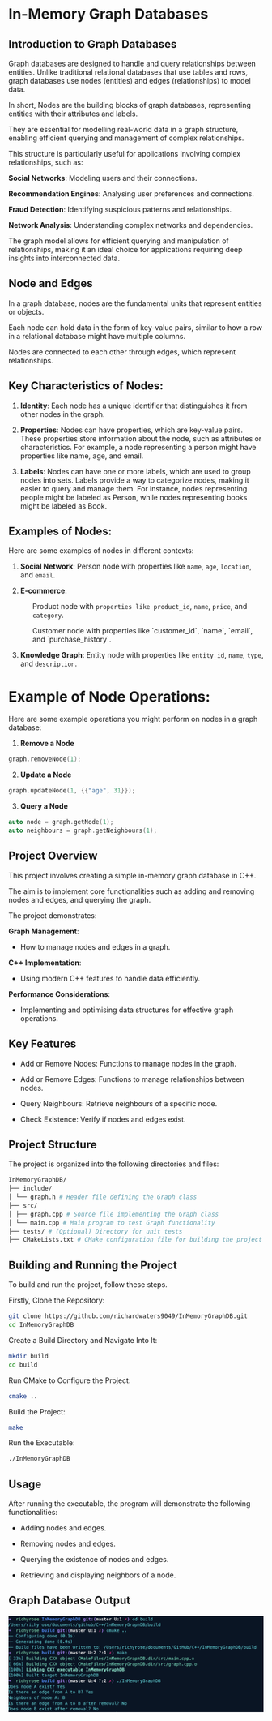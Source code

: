# In-Memory Graph Databases

## Introduction to Graph Databases

Graph databases are designed to handle and query relationships between entities. Unlike traditional relational databases that use tables and rows, graph databases use nodes (entities) and edges (relationships) to model data.

In short, Nodes are the building blocks of graph databases, representing entities with their attributes and labels.

They are essential for modelling real-world data in a graph structure, enabling efficient querying and management of complex relationships.

This structure is particularly useful for applications involving complex relationships, such as:

**Social Networks**: Modeling users and their connections.

**Recommendation Engines**: Analysing user preferences and connections.

**Fraud Detection**: Identifying suspicious patterns and relationships.

**Network Analysis**: Understanding complex networks and dependencies.

The graph model allows for efficient querying and manipulation of relationships, making it an ideal choice for applications requiring deep insights into interconnected data.

## Node and Edges

In a graph database, nodes are the fundamental units that represent entities or objects.

Each node can hold data in the form of key-value pairs, similar to how a row in a relational database might have multiple columns.

Nodes are connected to each other through edges, which represent relationships.

## Key Characteristics of Nodes:

1. **Identity**: Each node has a unique identifier that distinguishes it from other nodes in the graph.

2. **Properties**: Nodes can have properties, which are key-value pairs. These properties store information about the node, such as attributes or characteristics.
   For example, a node representing a person might have properties like name, age, and email.

3. **Labels**: Nodes can have one or more labels, which are used to group nodes into sets.
   Labels provide a way to categorize nodes, making it easier to query and manage them.
   For instance, nodes representing people might be labeled as Person, while nodes representing books might be labeled as Book.

## Examples of Nodes:

Here are some examples of nodes in different contexts:

1. **Social Network**: Person node with properties like `name`, `age`, `location`, and `email`.

2. **E-commerce**: <ul>Product node with `properties like product_id`, `name`, `price`, and `category`.</ul>
   <ul>Customer node with properties like `customer_id`, `name`, `email`, and `purchase_history`.</ul>

3. **Knowledge Graph**: Entity node with properties like `entity_id`, `name`, `type`, and `description`.

# Example of Node Operations:

Here are some example operations you might perform on nodes in a graph database:

1. **Remove a Node**

```cpp
graph.removeNode(1);
```

2. **Update a Node**

```cpp
graph.updateNode(1, {{"age", 31}});
```

3. **Query a Node**

```cpp
auto node = graph.getNode(1);
auto neighbours = graph.getNeighbours(1);
```

## Project Overview

This project involves creating a simple in-memory graph database in C++.

The aim is to implement core functionalities such as adding and removing nodes and edges, and querying the graph.

The project demonstrates:

**Graph Management**:

- How to manage nodes and edges in a graph.

**C++ Implementation**:

- Using modern C++ features to handle data efficiently.

**Performance Considerations**:

- Implementing and optimising data structures for effective graph operations.

## Key Features

- Add or Remove Nodes: Functions to manage nodes in the graph.

- Add or Remove Edges: Functions to manage relationships between nodes.

- Query Neighbours: Retrieve neighbours of a specific node.

- Check Existence: Verify if nodes and edges exist.

## Project Structure

The project is organized into the following directories and files:

```makefile
InMemoryGraphDB/
├── include/
│ └── graph.h # Header file defining the Graph class
├── src/
│ ├── graph.cpp # Source file implementing the Graph class
│ └── main.cpp # Main program to test Graph functionality
├── tests/ # (Optional) Directory for unit tests
├── CMakeLists.txt # CMake configuration file for building the project
```

## Building and Running the Project

To build and run the project, follow these steps.

Firstly, Clone the Repository:

```sh
git clone https://github.com/richardwaters9049/InMemoryGraphDB.git
cd InMemoryGraphDB
```

Create a Build Directory and Navigate Into It:

```sh
mkdir build
cd build
```

Run CMake to Configure the Project:

```sh
cmake ..
```

Build the Project:

```sh
make
```

Run the Executable:

```sh
./InMemoryGraphDB
```

## Usage

After running the executable, the program will demonstrate the following functionalities:

- Adding nodes and edges.

- Removing nodes and edges.

- Querying the existence of nodes and edges.

- Retrieving and displaying neighbors of a node.

## Graph Database Output

![Graph Database Screenshot](images/graph-database.png)
